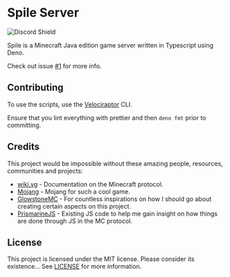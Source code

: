# Spile Server

![Discord Shield](https://discordapp.com/api/guilds/702504330456072303/widget.png?style=shield)

Spile is a Minecraft Java edition game server written in Typescript using Deno.

Check out issue [#1](../../issues/1) for more info.

## Contributing

To use the scripts, use the [Velociraptor](https://github.com/umbopepato/velociraptor) CLI.

Ensure that you lint everything with prettier and then `deno fmt` prior to committing.

## Credits

This project would be impossible without these amazing people, resources, communities and projects:
  - [wiki.vg](https://wiki.vg) - Documentation on the Minecraft protocol.
  - [Mojang](https://www.mojang.com) - Mojang for such a cool game.
  - [GlowstoneMC](https://github.com/GlowstoneMC/Glowstone) - For countless inspirations on how I should go about creating certain aspects on this project.
  - [PrismarineJS](https://github.com/PrismarineJS) - Existing JS code to help me gain insight on how things are done through JS in the MC protocol.

## License

This project is licensed under the MIT license. Please consider its existence... See [LICENSE](./LICENSE) for more information.
